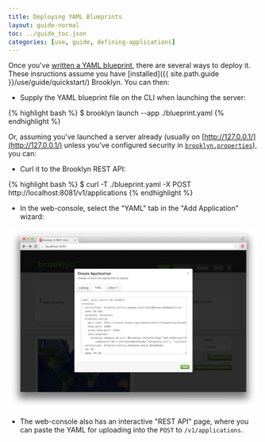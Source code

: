 ```yaml
---
title: Deploying YAML Blueprints
layout: guide-normal
toc: ../guide_toc.json
categories: [use, guide, defining-applications]
---
```


Once you've [written a YAML blueprint](creating-yaml.md), there are several ways to deploy it.
These insructions assume you have [installed]({{ site.path.guide }}/use/guide/quickstart/) Brooklyn.
You can then:

- Supply the YAML blueprint file on the CLI when launching the server:

{% highlight bash %}
$ brooklyn launch --app ./blueprint.yaml
{% endhighlight %}


Or, assuming you've launched a server already 
(usually on [http://127.0.0.1/](http://127.0.0.1/) unless you've 
configured security in [`brooklyn.properties`](/use/guide/quickstart/brooklyn.properties)),
you can:

- Curl it to the Brooklyn REST API:

{% highlight bash %}
$ curl -T ./blueprint.yaml -X POST http://localhost:8081/v1/applications
{% endhighlight %}


- In the web-console, select the "YAML" tab in the "Add Application" wizard:

[![Web Console](web-console-yaml-700.png "YAML via Web Console")](web-console-yaml.png)


- The web-console also has an interactive "REST API" page,
  where you can paste the YAML for uploading into the `POST` to `/v1/applications`.
